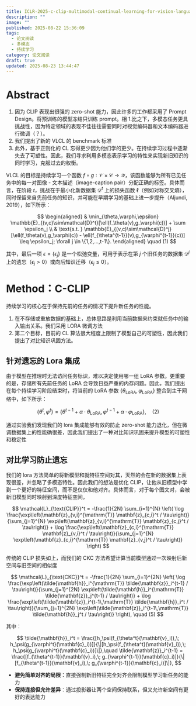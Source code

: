 ```yaml
---
title: ICLR-2025-c-clip-multimodal-continual-learning-for-vision-language-model-Paper-Conference
description: ""
image: ""
published: 2025-08-22 15:36:09
tags:
  - 论文阅读
  - 多模态
  - 持续学习
category: 论文阅读
draft: true
updated: 2025-08-23 13:44:47
---
```


# Abstract

1. 因为 CLIP 表现出很强的 zero-shot 能力，因此许多的工作都采用了 Prompt Design。将预训练的模型冻结只训练 prompt。相 1.比之下，多模态任务更具挑战性，因为特定领域的表现不佳往往需要同时对视觉编码器和文本编码器进行微调（？）。
2. 我们提出了新的 VLCL 的 benchmark 标准
3. 此外，基于正则化的 CL 忘得更少因为他们学的更少。在持续学习过程中逐渐失去了可塑性。因此，我们寻求利用多模态表示学习的特性来实现新旧知识的同时学习，克服过去的权衡。

VLCL 的目标是持续学习一个函数 $f \circ g: \mathcal{V} \times \mathcal{C} \rightarrow \mathcal{Y}$，该函数能够为所有已见任务中的每一对图像 - 文本描述（image-caption pair）分配正确的标签。具体而言，在阶段 $t$，挑战在于最小化新数据集 $\mathcal{D}^t$ 上的损失函数 $\ell$（例如对称交叉熵），同时保留来自先前任务的知识，并可能在早期学习的基础上进一步提升（Aljundi, 2019），如下所示：

$$
\begin{aligned}
& \min_{\theta,\varphi,\epsilon} \mathbb{E}_{(v,c)\sim\mathcal{D}^t}[\ell(f_\theta(v),g_\varphi(c))] + \sum \epsilon_j \\
& \text{s.t. } \mathbb{E}_{(v,c)\sim\mathcal{D}^j}[\ell(f_\theta(v),g_\varphi(c)) - \ell(f_{\theta^{t-1}}(v),g_{\varphi^{t-1}}(c))] \leq \epsilon_j; \forall j \in \{1,2,...,t-1\}.
\end{aligned}
\quad (1)
$$

其中，最后一项 $\epsilon = \{\epsilon_j\}$ 是一个松弛变量，可用于表示在第 $j$ 个旧任务的数据集 $\mathcal{D}^j$ 上的遗忘（$\epsilon_j > 0$）或向后知识迁移（$\epsilon_j \leq 0$）。

# Method：C-CLIP

持续学习的核心在于保持先前的任务的情况下提升新任务的性能。

1. 在不存储或重放数据的基础上，总体思路是利用当前数据来约束就任务中的输入输出关系。我们采用 LORA 微调方法
2. 第二个目标，目前的 CL 算法很大程度上限制了模型自己的可塑性，因此我们提出了对比知识巩固方法。 

## 针对遗忘的 Lora 集成

由于模型在推理时无法访问任务标识，难以决定使用哪一组 LoRA 参数。更重要的是，存储所有先前任务的 LoRA 会导致日益严重的内存问题。因此，我们提出在每个持续学习阶段结束时，将当前的 LoRA 参数 $\{\theta_{\text{LoRA}}, \varphi_{\text{LoRA}}\}$ 整合到主干网络中，如下所示：

$$
\{\theta^t, \varphi^t\} = \{\theta^{t-1} + \alpha \cdot \theta_{\text{LoRA}}, \varphi^{t-1} + \alpha \cdot \varphi_{\text{LoRA}}\},
\quad (2)
$$

通过实验我们发现我们的 lora 集成能够有效的防止 zero-shot 能力退化，但在微调数据集上的性能确很差，因此我们提出了一种对比知识巩固来提升模型的可塑性和稳定性

## 对比学习防止遗忘

我们的 lora 方法简单的将新模型和就特征空间对其，天然的会在新的数据集上表现很差，并忽略了多模态特性。因此我们的想法是优化 CLIP，让他从旧模型中学到一个更好的特征空间，而不是仅仅和他对齐。具体而言，对于每个图文对，会被新旧模型同时映射到深度特征空间，

$$
\mathcal{L}_{\text{CLIP}}^t = -\frac{1}{2N} \sum_{i=1}^{N} \left( \log \frac{\exp\left(\mathbf{z}_{v,i}^{\mathrm{T}} \mathbf{z}_{c,i}^t / \tau\right)}{\sum_{j=1}^{N} \exp\left(\mathbf{z}_{v,i}^{\mathrm{T}} \mathbf{z}_{c,j}^t / \tau\right)} + \log \frac{\exp\left(\mathbf{z}_{c,i}^{\mathrm{T}} \mathbf{z}_{v,i}^t / \tau\right)}{\sum_{j=1}^{N} \exp\left(\mathbf{z}_{c,i}^{\mathrm{T}} \mathbf{z}_{v,j}^t / \tau\right)} \right)
$$

传统的 CLIP 损失如上，而我们的 CKC 方法希望计算当前模型通过一次映射后新空间与旧空间的相似度

$$
\mathcal{L}_{\text{CKC}}^t = -\frac{1}{2N} \sum_{i=1}^{2N} \left( \log \frac{\exp\left(\tilde{\mathbf{h}}_i^{\mathrm{T}} \tilde{\mathbf{z}}_i^{t-1} / \tau\right)}{\sum_{j=1}^{2N} \exp\left(\tilde{\mathbf{h}}_i^{\mathrm{T}} \tilde{\mathbf{z}}_j^{t-1} / \tau\right)} + \log \frac{\exp\left(\tilde{\mathbf{z}}_i^{t-1\,\mathrm{T}} \tilde{\mathbf{h}}_i^t / \tau\right)}{\sum_{j=1}^{2N} \exp\left(\tilde{\mathbf{z}}_i^{t-1\,\mathrm{T}} \tilde{\mathbf{h}}_j^t / \tau\right)} \right),
\quad (5)
$$

其中：

$$
\tilde{\mathbf{h}}_i^t = \frac{[h_\psi(f_{\theta^t}(\mathbf{v}_i)),\; h_\psi(g_{\varphi^t}(\mathbf{c}_i))]}{\|[h_\psi(f_{\theta^t}(\mathbf{v}_i)),\; h_\psi(g_{\varphi^t}(\mathbf{c}_i))]\|},\quad
\tilde{\mathbf{z}}_i^{t-1} = \frac{[f_{\theta^{t-1}}(\mathbf{v}_i),\; g_{\varphi^{t-1}}(\mathbf{c}_i)]}{\|[f_{\theta^{t-1}}(\mathbf{v}_i),\; g_{\varphi^{t-1}}(\mathbf{c}_i)]\|},
$$

- **避免简单对齐的局限**：直接强制新旧特征完全对齐会限制模型学习新任务的能力
- **保持连接但允许差异**：通过投影器让两个空间保持联系，但又允许新空间有更好的表达能力
